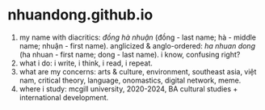# nhuandong.github.io
1. my name with diacritics: *đồng hà nhuận* (đồng - last name; hà - middle name; nhuận - first name). anglicized & anglo-ordered: *ha nhuan dong* (ha nhuan - first name; dong - last name). i know, confusing right?
2. what i do: i write, i think, i read, i repeat.
3. what are my concerns: arts & culture, environment, southeast asia, việt nam, critical theory, language, onomastics, digital network, meme. 
4. where i study: mcgill university, 2020-2024, BA cultural studies + international development. 
